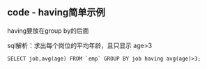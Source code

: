 ## code - having简单示例

having要放在group by的后面

sql解析：求出每个岗位的平均年龄，且只显示 age>3

    SELECT job,avg(age) FROM `emp` GROUP BY job having avg(age)>3;